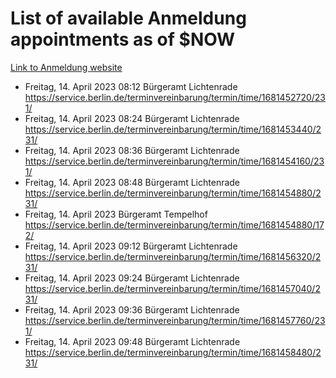 # List of available Anmeldung appointments as of $NOW
[Link to Anmeldung website](https://service.berlin.de/terminvereinbarung/termin/tag.php?termin=1&anliegen[]=120686&dienstleisterlist=122210,122217,327316,122219,327312,122227,327314,122231,327346,122243,327348,122254,122252,329742,122260,329745,122262,329748,122271,327278,122273,327274,122277,327276,330436,122280,327294,122282,327290,122284,327292,122291,327270,122285,327266,122286,327264,122296,327268,150230,329760,122297,327286,122294,327284,122312,329763,122314,329775,122304,327330,122311,327334,122309,327332,317869,122281,327352,122279,329772,122283,122276,327324,122274,327326,122267,329766,122246,327318,122251,327320,122257,327322,122208,327298,122226,327300&herkunft=http%3A%2F%2Fservice.berlin.de%2Fdienstleistung%2F120686%2F)
- Freitag, 14. April 2023 08:12 Bürgeramt Lichtenrade https://service.berlin.de/terminvereinbarung/termin/time/1681452720/231/
- Freitag, 14. April 2023 08:24 Bürgeramt Lichtenrade https://service.berlin.de/terminvereinbarung/termin/time/1681453440/231/
- Freitag, 14. April 2023 08:36 Bürgeramt Lichtenrade https://service.berlin.de/terminvereinbarung/termin/time/1681454160/231/
- Freitag, 14. April 2023 08:48 Bürgeramt Lichtenrade https://service.berlin.de/terminvereinbarung/termin/time/1681454880/231/
- Freitag, 14. April 2023  Bürgeramt Tempelhof https://service.berlin.de/terminvereinbarung/termin/time/1681454880/172/
- Freitag, 14. April 2023 09:12 Bürgeramt Lichtenrade https://service.berlin.de/terminvereinbarung/termin/time/1681456320/231/
- Freitag, 14. April 2023 09:24 Bürgeramt Lichtenrade https://service.berlin.de/terminvereinbarung/termin/time/1681457040/231/
- Freitag, 14. April 2023 09:36 Bürgeramt Lichtenrade https://service.berlin.de/terminvereinbarung/termin/time/1681457760/231/
- Freitag, 14. April 2023 09:48 Bürgeramt Lichtenrade https://service.berlin.de/terminvereinbarung/termin/time/1681458480/231/
